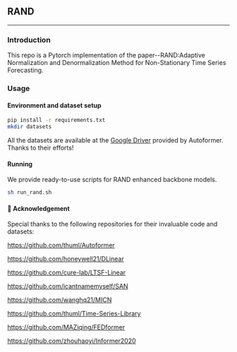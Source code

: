 ## RAND

---
### Introduction
This repo is a Pytorch implementation of the paper--RAND:Adaptive Normalization and Denormalization Method for Non-Stationary Time Series Forecasting.


### Usage

#### Environment and dataset setup

```bash
pip install -r requirements.txt
mkdir datasets
```

All the datasets are available at the [Google Driver](https://drive.google.com/drive/folders/1ZOYpTUa82_jCcxIdTmyr0LXQfvaM9vIy) provided by Autoformer. Thanks to their efforts!

#### Running

We provide ready-to-use scripts for RAND enhanced backbone models.

```bash
sh run_rand.sh
```

#### 🙏 Acknowledgement
Special thanks to the following repositories for their invaluable code and datasets:

https://github.com/thuml/Autoformer

https://github.com/honeywell21/DLinear

https://github.com/cure-lab/LTSF-Linear

https://github.com/icantnamemyself/SAN

https://github.com/wanghq21/MICN

https://github.com/thuml/Time-Series-Library

https://github.com/MAZiqing/FEDformer

https://github.com/zhouhaoyi/Informer2020
